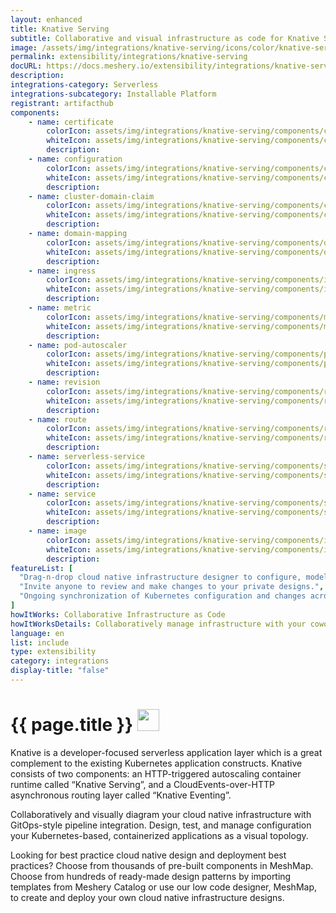 ```yaml
---
layout: enhanced
title: Knative Serving
subtitle: Collaborative and visual infrastructure as code for Knative Serving
image: /assets/img/integrations/knative-serving/icons/color/knative-serving-color.svg
permalink: extensibility/integrations/knative-serving
docURL: https://docs.meshery.io/extensibility/integrations/knative-serving
description: 
integrations-category: Serverless
integrations-subcategory: Installable Platform
registrant: artifacthub
components: 
	- name: certificate
		colorIcon: assets/img/integrations/knative-serving/components/certificate/icons/color/certificate-color.svg
		whiteIcon: assets/img/integrations/knative-serving/components/certificate/icons/white/certificate-white.svg
		description: 
	- name: configuration
		colorIcon: assets/img/integrations/knative-serving/components/configuration/icons/color/configuration-color.svg
		whiteIcon: assets/img/integrations/knative-serving/components/configuration/icons/white/configuration-white.svg
		description: 
	- name: cluster-domain-claim
		colorIcon: assets/img/integrations/knative-serving/components/cluster-domain-claim/icons/color/cluster-domain-claim-color.svg
		whiteIcon: assets/img/integrations/knative-serving/components/cluster-domain-claim/icons/white/cluster-domain-claim-white.svg
		description: 
	- name: domain-mapping
		colorIcon: assets/img/integrations/knative-serving/components/domain-mapping/icons/color/domain-mapping-color.svg
		whiteIcon: assets/img/integrations/knative-serving/components/domain-mapping/icons/white/domain-mapping-white.svg
		description: 
	- name: ingress
		colorIcon: assets/img/integrations/knative-serving/components/ingress/icons/color/ingress-color.svg
		whiteIcon: assets/img/integrations/knative-serving/components/ingress/icons/white/ingress-white.svg
		description: 
	- name: metric
		colorIcon: assets/img/integrations/knative-serving/components/metric/icons/color/metric-color.svg
		whiteIcon: assets/img/integrations/knative-serving/components/metric/icons/white/metric-white.svg
		description: 
	- name: pod-autoscaler
		colorIcon: assets/img/integrations/knative-serving/components/pod-autoscaler/icons/color/pod-autoscaler-color.svg
		whiteIcon: assets/img/integrations/knative-serving/components/pod-autoscaler/icons/white/pod-autoscaler-white.svg
		description: 
	- name: revision
		colorIcon: assets/img/integrations/knative-serving/components/revision/icons/color/revision-color.svg
		whiteIcon: assets/img/integrations/knative-serving/components/revision/icons/white/revision-white.svg
		description: 
	- name: route
		colorIcon: assets/img/integrations/knative-serving/components/route/icons/color/route-color.svg
		whiteIcon: assets/img/integrations/knative-serving/components/route/icons/white/route-white.svg
		description: 
	- name: serverless-service
		colorIcon: assets/img/integrations/knative-serving/components/serverless-service/icons/color/serverless-service-color.svg
		whiteIcon: assets/img/integrations/knative-serving/components/serverless-service/icons/white/serverless-service-white.svg
		description: 
	- name: service
		colorIcon: assets/img/integrations/knative-serving/components/service/icons/color/service-color.svg
		whiteIcon: assets/img/integrations/knative-serving/components/service/icons/white/service-white.svg
		description: 
	- name: image
		colorIcon: assets/img/integrations/knative-serving/components/image/icons/color/image-color.svg
		whiteIcon: assets/img/integrations/knative-serving/components/image/icons/white/image-white.svg
		description: 
featureList: [
  "Drag-n-drop cloud native infrastructure designer to configure, model, and deploy your workloads.",
  "Invite anyone to review and make changes to your private designs.",
  "Ongoing synchronization of Kubernetes configuration and changes across any number of clusters."
]
howItWorks: Collaborative Infrastructure as Code
howItWorksDetails: Collaboratively manage infrastructure with your coworkers synchronously sharing the same designs.
language: en
list: include
type: extensibility
category: integrations
display-title: "false"
---
```

<h1>{{ page.title }} <img src="{{ page.image }}" style="width: 35px; height: 35px;" /></h1>

<p>
Knative is a developer-focused serverless application layer which is a great complement to the existing Kubernetes application constructs. Knative consists of two components: an HTTP-triggered autoscaling container runtime called “Knative Serving”, and a CloudEvents-over-HTTP asynchronous routing layer called “Knative Eventing”.
</p>
<p>
    Collaboratively and visually diagram your cloud native infrastructure with GitOps-style pipeline integration. Design, test, and manage configuration your Kubernetes-based, containerized applications as a visual topology.
</p>
<p>
    Looking for best practice cloud native design and deployment best practices? Choose from thousands of pre-built components in MeshMap. Choose from hundreds of ready-made design patterns by importing templates from Meshery Catalog or use our low code designer, MeshMap, to create and deploy your own cloud native infrastructure designs.
</p>
